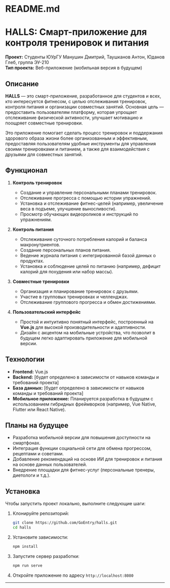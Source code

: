 # README.md

# HALLS: Смарт-приложение для контроля тренировок и питания

**Проект:** Студенты ЮУрГУ Манушин Дмитрий, Таушканов Антон, Юданов Глеб, группа ЭУ-210  
**Тип проекта:** Веб-приложение (мобильная версия в будущем)

## Описание

**HALLS** — это смарт-приложение, разработанное для студентов и всех, кто интересуется фитнесом, с целью отслеживания тренировок, контроля питания и организации совместных занятий. Основная цель — предоставить пользователям платформу, которая упрощает отслеживание физической активности, улучшает мотивацию и поощряет совместные тренировки.

Это приложение помогает сделать процесс тренировок и поддержания здорового образа жизни более организованным и эффективным, предоставляя пользователям удобные инструменты для управления своими тренировками и питанием, а также для взаимодействия с друзьями для совместных занятий.

## Функционал

1. **Контроль тренировок**
   - Создание и управление персональными планами тренировок.
   - Отслеживание прогресса с помощью истории упражнений.
   - Установка и отслеживание фитнес-целей (например, увеличение веса в подъеме, улучшение выносливости).
   - Просмотр обучающих видеороликов и инструкций по упражнениям.

2. **Контроль питания**
   - Отслеживание суточного потребления калорий и баланса макронутриентов.
   - Создание персональных планов питания.
   - Ведение журнала питания с интегрированной базой данных о продуктах.
   - Установка и соблюдение целей по питанию (например, дефицит калорий для похудения или набор массы).

3. **Совместные тренировки**
   - Организация и планирование тренировок с друзьями.
   - Участие в групповых тренировках и челленджах.
   - Отслеживание группового прогресса и обмен достижениями.

4. **Пользовательский интерфейс**
   - Простой и интуитивно понятный интерфейс, построенный на **Vue.js** для высокой производительности и адаптивности.
   - Дизайн с акцентом на мобильные устройства, что позволит в будущем легко адаптировать приложение для мобильной версии.

## Технологии

- **Frontend:** Vue.js  
- **Backend:** [будет определено в зависимости от навыков команды и требований проекта]
- **База данных:** [будет определено в зависимости от навыков команды и требований проекта]
- **Мобильное приложение:** Планируется разработка в будущем с использованием гибридных фреймворков (например, Vue Native, Flutter или React Native).

## Планы на будущее

- Разработка мобильной версии для повышения доступности на смартфонах.
- Интеграция функции социальной сети для обмена прогрессом, рецептами и советами.
- Добавление рекомендаций на основе ИИ для тренировок и питания на основе данных пользователей.
- Внедрение площадки для фитнес-услуг (персональные тренеры, диетологи и т.д.).

## Установка

Чтобы запустить проект локально, выполните следующие шаги:

1. Клонируйте репозиторий:
   ```bash
   git clone https://github.com/GoEntry/halls.git
   cd halls
   ```

2. Установите зависимости:
   ```bash
   npm install
   ```

3. Запустите сервер разработки:
   ```bash
   npm run serve
   ```

4. Откройте приложение по адресу `http://localhost:8080`

---